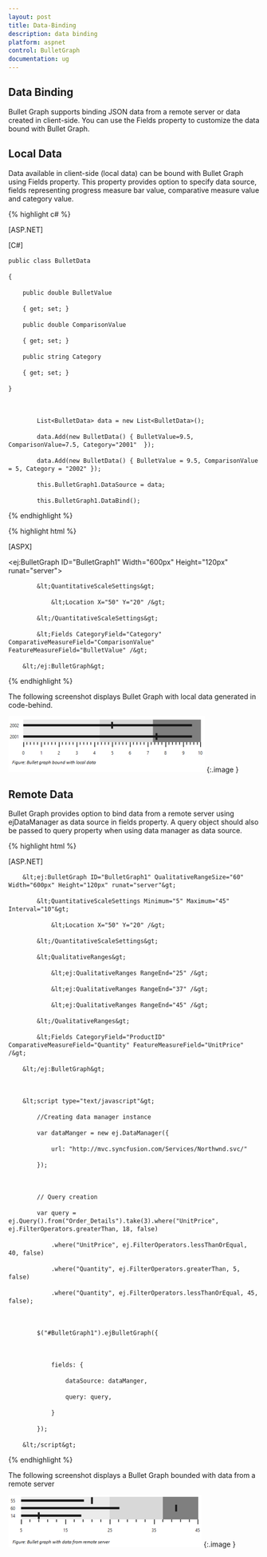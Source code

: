 ```yaml
---
layout: post
title: Data-Binding
description: data binding
platform: aspnet
control: BulletGraph	
documentation: ug
---
```


## Data Binding

Bullet Graph supports binding JSON data from a remote server or data created in client-side. You can use the Fields property to customize the data bound with Bullet Graph.

## Local Data

Data available in client-side (local data) can be bound with Bullet Graph using Fields property. This property provides option to specify data source, fields representing progress measure bar value, comparative measure value and category value. 

{% highlight c# %}

[ASP.NET]



[C#]



    public class BulletData

    {

        public double BulletValue

        { get; set; }

        public double ComparisonValue

        { get; set; }

        public string Category

        { get; set; }	

    }



            List<BulletData> data = new List<BulletData>();

            data.Add(new BulletData() { BulletValue=9.5, ComparisonValue=7.5, Category="2001"  });

            data.Add(new BulletData() { BulletValue = 9.5, ComparisonValue = 5, Category = "2002" });

            this.BulletGraph1.DataSource = data;

            this.BulletGraph1.DataBind();

{% endhighlight %}

{% highlight html %}

[ASPX]


&lt;ej:BulletGraph ID="BulletGraph1" Width="600px" Height="120px" runat="server"&gt;                        

            &lt;QuantitativeScaleSettings&gt;

                &lt;Location X="50" Y="20" /&gt;

            &lt;/QuantitativeScaleSettings&gt;

            &lt;Fields CategoryField="Category" ComparativeMeasureField="ComparisonValue" FeatureMeasureField="BulletValue" /&gt;

        &lt;/ej:BulletGraph&gt;

{% endhighlight %}

The following screenshot displays Bullet Graph with local data generated in code-behind.

![](Data-Binding_images/Data-Binding_img1.png)
{:.image }


## Remote Data

Bullet Graph provides option to bind data from a remote server using ejDataManager as data source in fields property. A query object should also be passed to query property when using data manager as data source.

{% highlight html %}

[ASP.NET]



        &lt;ej:BulletGraph ID="BulletGraph1" QualitativeRangeSize="60" Width="600px" Height="120px" runat="server"&gt;                        

            &lt;QuantitativeScaleSettings Minimum="5" Maximum="45" Interval="10"&gt;

                &lt;Location X="50" Y="20" /&gt;

            &lt;/QuantitativeScaleSettings&gt;

            &lt;QualitativeRanges&gt;

                &lt;ej:QualitativeRanges RangeEnd="25" /&gt;

                &lt;ej:QualitativeRanges RangeEnd="37" /&gt;

                &lt;ej:QualitativeRanges RangeEnd="45" /&gt;

            &lt;/QualitativeRanges&gt;

            &lt;Fields CategoryField="ProductID" ComparativeMeasureField="Quantity" FeatureMeasureField="UnitPrice" /&gt;

        &lt;/ej:BulletGraph&gt;



        &lt;script type="text/javascript"&gt;

            //Creating data manager instance

            var dataManger = new ej.DataManager({

                url: "http://mvc.syncfusion.com/Services/Northwnd.svc/"

            });



            // Query creation

            var query = ej.Query().from("Order_Details").take(3).where("UnitPrice", ej.FilterOperators.greaterThan, 18, false)

                .where("UnitPrice", ej.FilterOperators.lessThanOrEqual, 40, false)

                .where("Quantity", ej.FilterOperators.greaterThan, 5, false)

                .where("Quantity", ej.FilterOperators.lessThanOrEqual, 45, false);



            $("#BulletGraph1").ejBulletGraph({



                fields: {

                    dataSource: dataManger,

                    query: query,

                }

            });

        &lt;/script&gt;

{% endhighlight %}

The following screenshot displays a Bullet Graph bounded with data from a remote server

![](Data-Binding_images/Data-Binding_img2.png) 
{:.image }


